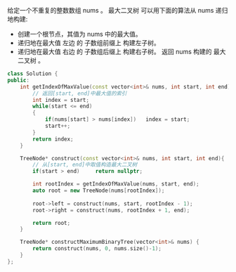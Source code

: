 给定一个不重复的整数数组 nums 。 最大二叉树 可以用下面的算法从 nums 递归地构建:

* 创建一个根节点，其值为 nums 中的最大值。
* 递归地在最大值 左边 的 子数组前缀上 构建左子树。
* 递归地在最大值 右边 的 子数组后缀上 构建右子树。
  返回 nums 构建的 最大二叉树 。

 

```c++
class Solution {
public:
    int getIndexOfMaxValue(const vector<int>& nums, int start, int end){
        // 返回[start, end]中最大值的索引  
        int index = start;
        while(start <= end)
        {
            if(nums[start] > nums[index])   index = start;
            start++;
        }
        return index;
    }

    TreeNode* construct(const vector<int>& nums, int start, int end){
        // 从[start, end]中取值构造最大二叉树
        if(start > end)     return nullptr;

        int rootIndex = getIndexOfMaxValue(nums, start, end);
        auto root = new TreeNode(nums[rootIndex]);
        
        root->left = construct(nums, start, rootIndex - 1);
        root->right = construct(nums, rootIndex + 1, end);

        return root;
    }

    TreeNode* constructMaximumBinaryTree(vector<int>& nums) {
        return construct(nums, 0, nums.size()-1);
    }
};
```

